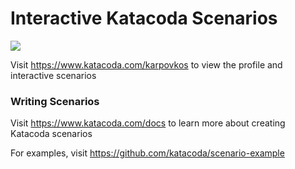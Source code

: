 # Interactive Katacoda Scenarios

[![](http://shields.katacoda.com/katacoda/karpovkos/count.svg)](https://www.katacoda.com/karpovkos "Get your profile on Katacoda.com")

Visit https://www.katacoda.com/karpovkos to view the profile and interactive scenarios

### Writing Scenarios
Visit https://www.katacoda.com/docs to learn more about creating Katacoda scenarios

For examples, visit https://github.com/katacoda/scenario-example
